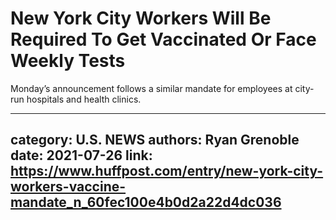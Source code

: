 # New York City Workers Will Be Required To Get Vaccinated Or Face Weekly Tests

Monday’s announcement follows a similar mandate for employees at city-run hospitals and health clinics.

---
category: U.S. NEWS
authors: Ryan Grenoble
date: 2021-07-26
link: https://www.huffpost.com/entry/new-york-city-workers-vaccine-mandate_n_60fec100e4b0d2a22d4dc036
---

